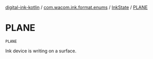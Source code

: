 [digital-ink-kotlin](../../index.md) / [com.wacom.ink.format.enums](../index.md) / [InkState](index.md) / [PLANE](./-p-l-a-n-e.md)

# PLANE

`PLANE`

Ink device is writing on a surface.

